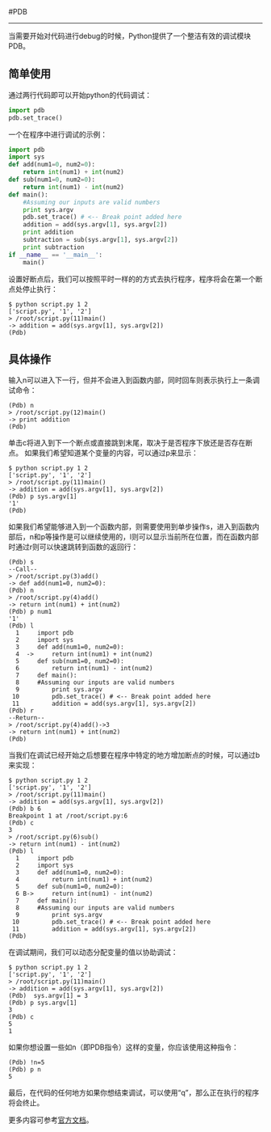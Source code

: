 #PDB

---

当需要开始对代码进行debug的时候，Python提供了一个整洁有效的调试模块PDB。

## 简单使用

通过两行代码即可以开始python的代码调试：
```python
import pdb
pdb.set_trace()
```

一个在程序中进行调试的示例：
```python
import pdb
import sys
def add(num1=0, num2=0):
    return int(num1) + int(num2)
def sub(num1=0, num2=0):
    return int(num1) - int(num2)
def main():
    #Assuming our inputs are valid numbers
    print sys.argv
    pdb.set_trace() # <-- Break point added here
    addition = add(sys.argv[1], sys.argv[2])
    print addition
    subtraction = sub(sys.argv[1], sys.argv[2])
    print subtraction
if __name__ == '__main__':
    main()
```

设置好断点后，我们可以按照平时一样的的方式去执行程序，程序将会在第一个断点处停止执行：
```shell
$ python script.py 1 2
['script.py', '1', '2']
> /root/script.py(11)main()
-> addition = add(sys.argv[1], sys.argv[2])
(Pdb)
```

## 具体操作

输入n可以进入下一行，但并不会进入到函数内部，同时回车则表示执行上一条调试命令：
```shell
(Pdb) n
> /root/script.py(12)main()
-> print addition
(Pdb) 
```
单击c将进入到下一个断点或直接跳到末尾，取决于是否程序下放还是否存在断点。
如果我们希望知道某个变量的内容，可以通过p来显示：
```shell
$ python script.py 1 2
['script.py', '1', '2']
> /root/script.py(11)main()
-> addition = add(sys.argv[1], sys.argv[2])
(Pdb) p sys.argv[1]
'1'
(Pdb) 
```
如果我们希望能够进入到一个函数内部，则需要使用到单步操作s，进入到函数内部后，n和p等操作是可以继续使用的，l则可以显示当前所在位置，而在函数内部时通过r则可以快速跳转到函数的返回行：
```shell
(Pdb) s
--Call--
> /root/script.py(3)add()
-> def add(num1=0, num2=0):
(Pdb) n
> /root/script.py(4)add()
-> return int(num1) + int(num2)
(Pdb) p num1
'1'
(Pdb) l
  1  	import pdb
  2  	import sys
  3  	def add(num1=0, num2=0):
  4  ->		return int(num1) + int(num2)
  5  	def sub(num1=0, num2=0):
  6  		return int(num1) - int(num2)
  7  	def main():
  8  	#Assuming our inputs are valid numbers
  9  		print sys.argv
 10  		pdb.set_trace() # <-- Break point added here
 11  		addition = add(sys.argv[1], sys.argv[2])
(Pdb) r
--Return--
> /root/script.py(4)add()->3
-> return int(num1) + int(num2)
(Pdb) 
```
当我们在调试已经开始之后想要在程序中特定的地方增加断点的时候，可以通过b来实现：
```shell
$ python script.py 1 2
['script.py', '1', '2']
> /root/script.py(11)main()
-> addition = add(sys.argv[1], sys.argv[2])
(Pdb) b 6
Breakpoint 1 at /root/script.py:6
(Pdb) c
3
> /root/script.py(6)sub()
-> return int(num1) - int(num2)
(Pdb) l
  1  	import pdb
  2  	import sys
  3  	def add(num1=0, num2=0):
  4  		return int(num1) + int(num2)
  5  	def sub(num1=0, num2=0):
  6 B->		return int(num1) - int(num2)
  7  	def main():
  8  	#Assuming our inputs are valid numbers
  9  		print sys.argv
 10  		pdb.set_trace() # <-- Break point added here
 11  		addition = add(sys.argv[1], sys.argv[2])
(Pdb) 
```
在调试期间，我们可以动态分配变量的值以协助调试：
```shell
$ python script.py 1 2
['script.py', '1', '2']
> /root/script.py(11)main()
-> addition = add(sys.argv[1], sys.argv[2])
(Pdb)  sys.argv[1] = 3
(Pdb) p sys.argv[1]
3
(Pdb) c
5
1
```
如果你想设置一些如n（即PDB指令）这样的变量，你应该使用这种指令：
```shell
(Pdb) !n=5
(Pdb) p n
5
```
最后，在代码的任何地方如果你想结束调试，可以使用“q”，那么正在执行的程序将会终止。

更多内容可参考[官方文档](https://docs.python.org/2/library/pdb.html)。